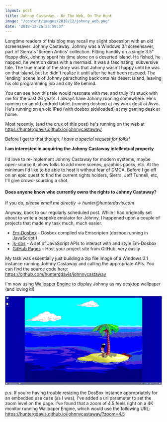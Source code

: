 ```yaml
---
layout: post
title: Johnny Castaway - On The Web, On The Hunt
image: "/content/images/2018/12/johnny_web.png"
date: '2018-12-26 23:59:37'
---
```


Longtime readers of this blog may recall my slight obsession with an old screensaver: Johnny Castaway.  Johnny was a Windows 3.1 screensaver, part of Sierra's 'Screen Antics' collection.  Fitting handily on a single 3.5" floppy disk, Johnny spent his time alone on a deserted island.  He fished, he napped, he went on dates with a mermaid.  It was a fascinating, subversive tale.  The true moral of the story was that Johnny wasn't happy until he was on that island, but he didn't realize it until after he had been rescued.  The 'ending' scene is of Johnny parachuting back onto his desert island, leaving his old programming job and city life behind.  

You can see how this tale would resonate with me, and truly it's stuck with me for the past 26 years.  I always have Johnny running somewhere.  He's running on an old android tablet (running dosbox) at my work desk at Avvo.  He's running on an old iPad (with dosbox sideloaded) at my gaming desk at home.  

Most recently, (and the crux of this post) he's running on the web at https://huntergdavis.github.io/johnnycastaway/

Before I get to that though, _I have a special request for folks!_

**I am interested in acquiring the Johnny Castaway intellectual property**  <br><br>I'd love to re-implement Johnny Castaway for modern systems, maybe open-source it, allow folks to add more scenes, graphics packs, etc.  At the minimum I'd like to be able to host it without fear of DMCA.  Before I go off on an epic quest to find the current rights holders, Sierra, Jeff Tunnell, etc, I'll give crowd-sourcing a shot.<br>  
#### **Does anyone know who currently owns the rights to Johnny Castaway?**  

If you do, _please email me directly -> hunter@hunterdavis.com_

Anyway, back to our regularly scheduled post.  While I had originally set about to write a bespoke emulator for Johnny, I happened upon a couple of projects that made my task much, much easier.

* [Em-Dosbox](https://github.com/dreamlayers/em-dosbox) - Dosbox compiled via Emscripten (dosbox running in JavaScript!)
* [js-dos](https://js-dos.com/) - A set of JavaScript APIs to interact with and style Em-Dosbox
* [GitHub Pages](https://pages.github.com/) - Host your project site from GitHub, very easily

My task was essentially just building a zip file image of a Windows 3.1 instance running Johnny Castaway and calling the appropriate APIs.  You can find the source code here: https://github.com/huntergdavis/johnnycastaway

I'm now using [Wallpaper Engine](https://store.steampowered.com/app/431960/Wallpaper_Engine/) to display Johnny as my desktop wallpaper (and loving it!)

![](/content/images/2018/12/johnny_castway.png)

p.s. If you're having trouble resizing the DosBox instance appropriately for an embedded use case (as I was), I've added a url parameter to set the zoom level on the page.  I've found that a zoom of 4.5 feels right on a 4K monitor running Wallpaper Engine, which would use the following URL: https://huntergdavis.github.io/johnnycastaway/?zoom=4.5

